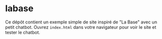 # labase

Ce dépôt contient un exemple simple de site inspiré de "La Base" avec un petit chatbot. Ouvrez `index.html` dans votre navigateur pour voir le site et tester le chatbot.
